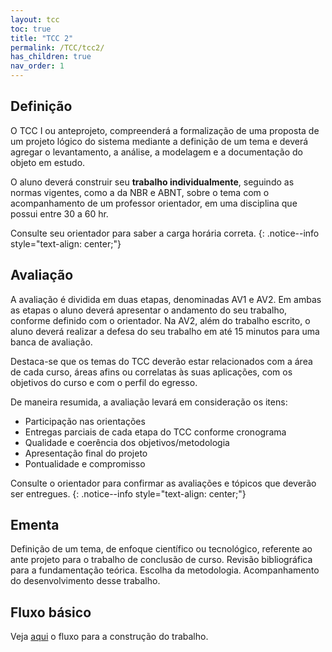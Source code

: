 ```yaml
---
layout: tcc
toc: true 
title: "TCC 2"
permalink: /TCC/tcc2/
has_children: true
nav_order: 1
---
```


## Definição

O TCC I ou anteprojeto, compreenderá a formalização de uma proposta de um projeto lógico do sistema mediante a definição de um tema e deverá agregar o levantamento, a análise, a modelagem e a documentação do objeto em estudo.

O aluno deverá construir seu **trabalho individualmente**,  seguindo as normas vigentes, como a da NBR e ABNT, sobre o tema com o acompanhamento de um professor orientador, em uma disciplina que possui entre 30 a 60 hr.

Consulte seu orientador para saber a carga horária correta.
{: .notice--info style="text-align: center;"}

## Avaliação

A avaliação é dividida em duas etapas, denominadas AV1 e AV2. Em ambas as etapas o aluno deverá apresentar o andamento do seu trabalho, conforme definido com o orientador. Na AV2, além do trabalho escrito, o aluno deverá realizar a defesa do seu trabalho em até 15 minutos para uma banca de avaliação.

Destaca-se que os temas do TCC deverão estar relacionados com a área de cada curso, áreas afins ou correlatas às suas aplicações, com os objetivos do curso e com o perfil do egresso.

De maneira resumida, a avaliação levará em consideração os itens:

- Participação nas orientações
- Entregas parciais de cada etapa do TCC conforme cronograma
- Qualidade e coerência dos objetivos/metodologia
- Apresentação final do projeto
- Pontualidade e compromisso

Consulte o orientador para confirmar as avaliações e tópicos que deverão ser entregues.
{: .notice--info style="text-align: center;"}

## Ementa

Definição de um tema, de enfoque científico ou tecnológico, referente ao ante projeto para o trabalho de conclusão de curso. Revisão bibliográfica para a fundamentação teórica. Escolha da metodologia. Acompanhamento do desenvolvimento desse trabalho.

## Fluxo básico

Veja [aqui](fluxo_tcc1/) o fluxo para a construção do trabalho.
